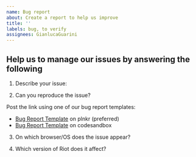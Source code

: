 ```yaml
---
name: Bug report
about: Create a report to help us improve
title: ''
labels: bug, to verify
assignees: GianlucaGuarini
---
```


## Help us to manage our issues by answering the following

1. Describe your issue:

2. Can you reproduce the issue?

Post the link using one of our bug report templates:

- [Bug Report Template](https://riot.js.org/examples/plunker/?app=bug-reporter) on plnkr (preferred)
- [Bug Report Template](https://codesandbox.io/s/riot-js-9-bug-template-forked-ffm7jf?file=/index.html) on codesandbox

3. On which browser/OS does the issue appear?

4. Which version of Riot does it affect?

